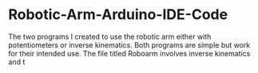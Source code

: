 # Robotic-Arm-Arduino-IDE-Code
The two programs I created to use the robotic arm either with potentiometers or inverse kinematics. Both programs are simple but work for their intended use.
The file titled Roboarm involves inverse kinematics and t
